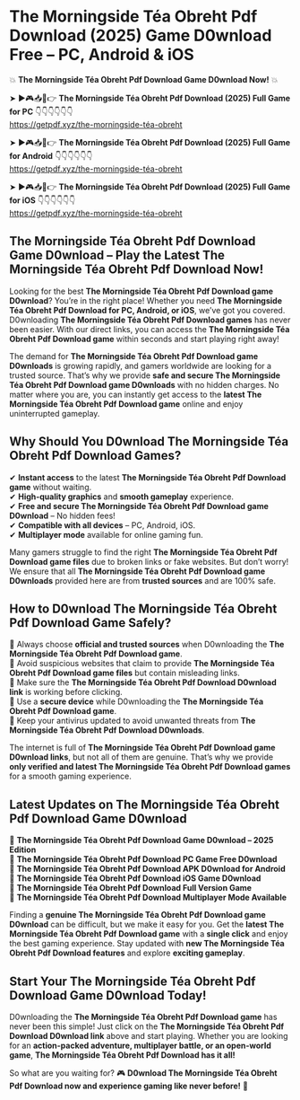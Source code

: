 # The Morningside Téa Obreht Pdf Download (2025) Game D0wnload Free – PC, Android & iOS

💥 **The Morningside Téa Obreht Pdf Download Game D0wnload Now!** 💥  

➤ ►🎮📥📱👉 **The Morningside Téa Obreht Pdf Download (2025) Full Game for PC** 👇👇👇👇👇👇  
https://getpdf.xyz/the-morningside-téa-obreht  

➤ ►🎮📥📱👉 **The Morningside Téa Obreht Pdf Download (2025) Full Game for Android** 👇👇👇👇👇👇  
https://getpdf.xyz/the-morningside-téa-obreht  

➤ ►🎮📥📱👉 **The Morningside Téa Obreht Pdf Download (2025) Full Game for iOS** 👇👇👇👇👇👇  
https://getpdf.xyz/the-morningside-téa-obreht  

## The Morningside Téa Obreht Pdf Download Game D0wnload – Play the Latest The Morningside Téa Obreht Pdf Download Now!

Looking for the best **The Morningside Téa Obreht Pdf Download game D0wnload**? You’re in the right place! Whether you need **The Morningside Téa Obreht Pdf Download for PC, Android, or iOS**, we’ve got you covered. D0wnloading **The Morningside Téa Obreht Pdf Download games** has never been easier. With our direct links, you can access the **The Morningside Téa Obreht Pdf Download game** within seconds and start playing right away!  

The demand for **The Morningside Téa Obreht Pdf Download game D0wnloads** is growing rapidly, and gamers worldwide are looking for a trusted source. That’s why we provide **safe and secure The Morningside Téa Obreht Pdf Download game D0wnloads** with no hidden charges. No matter where you are, you can instantly get access to the **latest The Morningside Téa Obreht Pdf Download game** online and enjoy uninterrupted gameplay.  

## **Why Should You D0wnload The Morningside Téa Obreht Pdf Download Games?**  

✔ **Instant access** to the latest **The Morningside Téa Obreht Pdf Download game** without waiting.  
✔ **High-quality graphics** and **smooth gameplay** experience.  
✔ **Free and secure The Morningside Téa Obreht Pdf Download game D0wnload** – No hidden fees!  
✔ **Compatible with all devices** – PC, Android, iOS.  
✔ **Multiplayer mode** available for online gaming fun.  

Many gamers struggle to find the right **The Morningside Téa Obreht Pdf Download game files** due to broken links or fake websites. But don’t worry! We ensure that all **The Morningside Téa Obreht Pdf Download game D0wnloads** provided here are from **trusted sources** and are 100% safe.  

## **How to D0wnload The Morningside Téa Obreht Pdf Download Game Safely?**  

📌 Always choose **official and trusted sources** when D0wnloading the **The Morningside Téa Obreht Pdf Download game**.  
📌 Avoid suspicious websites that claim to provide **The Morningside Téa Obreht Pdf Download game files** but contain misleading links.  
📌 Make sure the **The Morningside Téa Obreht Pdf Download D0wnload link** is working before clicking.  
📌 Use a **secure device** while D0wnloading the **The Morningside Téa Obreht Pdf Download game**.  
📌 Keep your antivirus updated to avoid unwanted threats from **The Morningside Téa Obreht Pdf Download D0wnloads**.  

The internet is full of **The Morningside Téa Obreht Pdf Download game D0wnload links**, but not all of them are genuine. That’s why we provide **only verified and latest The Morningside Téa Obreht Pdf Download games** for a smooth gaming experience.  

## **Latest Updates on The Morningside Téa Obreht Pdf Download Game D0wnload**  

🔹 **The Morningside Téa Obreht Pdf Download Game D0wnload – 2025 Edition**  
🔹 **The Morningside Téa Obreht Pdf Download PC Game Free D0wnload**  
🔹 **The Morningside Téa Obreht Pdf Download APK D0wnload for Android**  
🔹 **The Morningside Téa Obreht Pdf Download iOS Game D0wnload**  
🔹 **The Morningside Téa Obreht Pdf Download Full Version Game**  
🔹 **The Morningside Téa Obreht Pdf Download Multiplayer Mode Available**  

Finding a **genuine The Morningside Téa Obreht Pdf Download game D0wnload** can be difficult, but we make it easy for you. Get the **latest The Morningside Téa Obreht Pdf Download game** with a **single click** and enjoy the best gaming experience. Stay updated with **new The Morningside Téa Obreht Pdf Download features** and explore **exciting gameplay**.  

## **Start Your The Morningside Téa Obreht Pdf Download Game D0wnload Today!**  

D0wnloading the **The Morningside Téa Obreht Pdf Download game** has never been this simple! Just click on the **The Morningside Téa Obreht Pdf Download D0wnload link** above and start playing. Whether you are looking for an **action-packed adventure, multiplayer battle, or an open-world game**, **The Morningside Téa Obreht Pdf Download has it all!**  

So what are you waiting for? 🎮 **D0wnload The Morningside Téa Obreht Pdf Download now and experience gaming like never before!** 🚀  